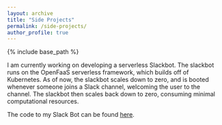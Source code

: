 ```yaml
---
layout: archive
title: "Side Projects"
permalink: /side-projects/
author_profile: true
---
```


{% include base_path %}


I am currently working on developing a serverless Slackbot.  The slackbot runs on the OpenFaaS serverless framework, which builds off of Kubernetes.  As of now, the slackbot scales down to zero, and is booted whenever someone joins a Slack channel, welcoming the user to the channel.  The slackbot then scales back down to zero, consuming minimal computational resources.

The code to my Slack Bot can be found <ins>[here](https://github.com/gregcusack/serverless-slack-bot)</ins>. 
  
